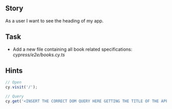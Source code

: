 ## Story

As a user I want to see the heading of my app.

## Task

- Add a new file containing all book related specifications: _cypress/e2e/books.cy.ts_

## Hints

```typescript
// Open
cy.visit('/');

// Query
cy.get('<INSERT THE CORRECT DOM QUERY HERE GETTING THE TITLE OF THE APP>').contains('BOOK');
```
